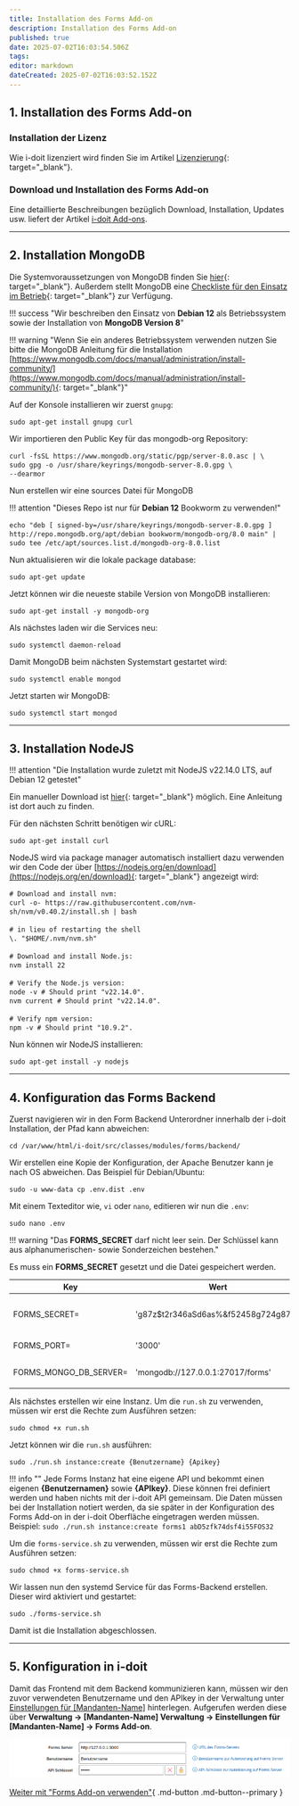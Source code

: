 ```yaml
---
title: Installation des Forms Add-on
description: Installation des Forms Add-on
published: true
date: 2025-07-02T16:03:54.506Z
tags: 
editor: markdown
dateCreated: 2025-07-02T16:03:52.152Z
---
```


## 1. Installation des Forms Add-on

### Installation der Lizenz

Wie i-doit lizenziert wird finden Sie im Artikel [Lizenzierung](../../wartung-und-betrieb/lizenzierung.md){: target="_blank"}.

### Download und Installation des Forms Add-on

Eine detaillierte Beschreibungen bezüglich Download, Installation, Updates usw. liefert der Artikel [i-doit Add-ons](../index.md).

* * *

## 2. Installation MongoDB

Die Systemvoraussetzungen von MongoDB finden Sie [hier](https://docs.mongodb.com/manual/administration/production-notes/){: target="_blank"}. Außerdem stellt MongoDB eine [Checkliste für den Einsatz im Betrieb](https://docs.mongodb.com/manual/administration/production-checklist-operations/#operations-checklist){: target="_blank"} zur Verfügung.

!!! success "Wir beschreiben den Einsatz von **Debian 12** als Betriebssystem sowie der Installation von **MongoDB Version 8**"

!!! warning "Wenn Sie ein anderes Betriebssystem verwenden nutzen Sie bitte die MongoDB Anleitung für die Installation [https://www.mongodb.com/docs/manual/administration/install-community/](https://www.mongodb.com/docs/manual/administration/install-community/){: target="_blank"}"

Auf der Konsole installieren wir zuerst `gnupg`:

```shell
sudo apt-get install gnupg curl
```

Wir importieren den Public Key für das mongodb-org Repository:

```shell
curl -fsSL https://www.mongodb.org/static/pgp/server-8.0.asc | \
sudo gpg -o /usr/share/keyrings/mongodb-server-8.0.gpg \
--dearmor
```

Nun erstellen wir eine sources Datei für MongoDB

!!! attention "Dieses Repo ist nur für **Debian 12** Bookworm  zu verwenden!"

```shell
echo "deb [ signed-by=/usr/share/keyrings/mongodb-server-8.0.gpg ] http://repo.mongodb.org/apt/debian bookworm/mongodb-org/8.0 main" | sudo tee /etc/apt/sources.list.d/mongodb-org-8.0.list
```

Nun aktualisieren wir die lokale package database:

```shell
sudo apt-get update
```

Jetzt können wir die neueste stabile Version von MongoDB installieren:

```shell
sudo apt-get install -y mongodb-org
```

Als nächstes laden wir die Services neu:

```shell
sudo systemctl daemon-reload
```

Damit MongoDB beim nächsten Systemstart gestartet wird:

```shell
sudo systemctl enable mongod
```

Jetzt starten wir MongoDB:

```shell
sudo systemctl start mongod
```

* * *

## 3. Installation NodeJS

!!! attention "Die Installation wurde zuletzt mit NodeJS v22.14.0 LTS, auf Debian 12 getestet"

Ein manueller Download ist [hier](https://nodejs.org/en/download){: target="_blank"} möglich. Eine Anleitung ist dort auch zu finden.

Für den nächsten Schritt benötigen wir cURL:

```shell
sudo apt-get install curl
```

NodeJS wird via package manager automatisch installiert dazu verwenden wir den Code der über [https://nodejs.org/en/download](https://nodejs.org/en/download){: target="_blank"} angezeigt wird:

```shell
# Download and install nvm:
curl -o- https://raw.githubusercontent.com/nvm-sh/nvm/v0.40.2/install.sh | bash

# in lieu of restarting the shell
\. "$HOME/.nvm/nvm.sh"

# Download and install Node.js:
nvm install 22

# Verify the Node.js version:
node -v # Should print "v22.14.0".
nvm current # Should print "v22.14.0".

# Verify npm version:
npm -v # Should print "10.9.2".
```

Nun können wir NodeJS installieren:

```shell
sudo apt-get install -y nodejs
```

* * *

## 4. Konfiguration das Forms Backend

Zuerst navigieren wir in den Form Backend Unterordner innerhalb der i-doit Installation, der Pfad kann abweichen:

```shell
cd /var/www/html/i-doit/src/classes/modules/forms/backend/
```

Wir erstellen eine Kopie der Konfiguration, der Apache Benutzer kann je nach OS abweichen. Das Beispiel für Debian/Ubuntu:

```shell
sudo -u www-data cp .env.dist .env
```

Mit einem Texteditor wie, `vi` oder `nano`, editieren wir nun die `.env`:

```shell
sudo nano .env
```

!!! warning "Das **FORMS_SECRET** darf nicht leer sein. Der Schlüssel kann aus alphanumerischen- sowie Sonderzeichen bestehen."

Es muss ein **FORMS_SECRET** gesetzt und die Datei gespeichert werden.

| Key                       | Wert                                 | Beschreibung                                                                                                                                           |
| ------------------------- | ------------------------------------ | ------------------------------------------------------------------------------------------------------------------------------------------------------ |
| FORMS\_SECRET=            | 'g87z$t2r346aSd6as%&f52458g724g875!' | Schlüssel zum Verschlüsseln der Daten in der Datenbank  <br>Darf nicht leer sein!  <br>Zum Beispiel: FORMS_SECRET='g87z$t2r346aSd6as%&f52458g724g875!' |
| FORMS\_PORT=              | '3000'                               | Port für Verbindungen  <br>Zum Beispiel: FORMS_PORT='3000'                                                                                             |
| FORMS\_MONGO\_DB\_SERVER= | 'mongodb://127.0.0.1:27017/forms'    | URL und Port zur Verbindung mit dem MongoDB Server<br>Zum Beispiel: FORMS_MONGO_DB_SERVER='mongodb://127.0.0.1:27017/forms'                            |

Als nächstes erstellen wir eine Instanz. Um die `run.sh` zu verwenden, müssen wir erst die Rechte zum Ausführen setzen:

```shell
sudo chmod +x run.sh
```

Jetzt können wir die `run.sh` ausführen:

```shell
sudo ./run.sh instance:create {Benutzername} {Apikey}
```

!!! info ""
    Jede Forms Instanz hat eine eigene API und bekommt einen eigenen **{Benutzernamen}** sowie **{APIkey}**. Diese können frei definiert werden und haben nichts mit der i-doit API gemeinsam.
    Die Daten müssen bei der Installation notiert werden, da sie später in der Konfiguration des Forms Add-on in der i-doit Oberfläche eingetragen werden müssen.
    Beispiel: `sudo ./run.sh instance:create forms1 abD5zfk74dsf4i55FOS32`

Um die `forms-service.sh` zu verwenden, müssen wir erst die Rechte zum Ausführen setzen:

```shell
sudo chmod +x forms-service.sh
```

Wir lassen nun den systemd Service für das Forms-Backend erstellen. Dieser wird aktiviert und gestartet:

```shell
sudo ./forms-service.sh
```

Damit ist die Installation abgeschlossen.

* * *

## 5. Konfiguration in i-doit

Damit das Frontend mit dem Backend kommunizieren kann, müssen wir den zuvor verwendeten Benutzername und den APIkey in der Verwaltung unter [Einstellungen für [Mandanten-Name]](../../administration/verwaltung/mandanten-name-verwaltung/einstellungen-mandanten-name.md) hinterlegen. Aufgerufen werden diese über **Verwaltung → [Mandanten-Name] Verwaltung → Einstellungen für [Mandanten-Name] → Forms Add-on**.

[![Konfiguration in i-doit](../../assets/images/de/i-doit-add-ons/forms/installation/konfig-i-doit.png)](../../assets/images/de/i-doit-add-ons/forms/installation/konfig-i-doit.png)

[Weiter mit "Forms Add-on verwenden"](./forms-verwenden.md){ .md-button .md-button--primary }
